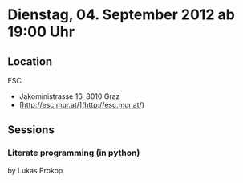 # Dienstag, 04. September 2012 ab 19:00 Uhr

## Location

ESC

- Jakoministrasse 16, 8010 Graz
- [http://esc.mur.at/](http://esc.mur.at/)

## Sessions

### Literate programming (in python)

by Lukas Prokop
